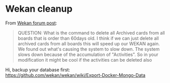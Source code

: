 
# Wekan cleanup

From [Wekan forum post][wekan_forum_post]:

> QUESTION: What is the command to delete all Archived cards from all boards that is order than 60days old.
> I think if we can just delete all archived cards from all boards this will speed up our WEKAN again.
> We found out what's causing the system to slow down. The system slows down because of the accumulation of "Activities". So in your modification it might be cool if the activities can be deleted also

Hi,
backup your database first:
https://github.com/wekan/wekan/wiki/Export-Docker-Mongo-Data


[wekan_forum_post]: https://discuss.wekan.io/t/wekan-very-slow-how-to-delete-archive-cards-automatically-to-speed-up-performance/312


